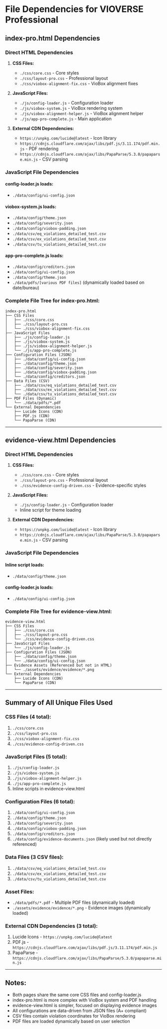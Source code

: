 # File Dependencies for VIOVERSE Professional

## index-pro.html Dependencies

### Direct HTML Dependencies
1. **CSS Files:**
   - `./css/core.css` - Core styles
   - `./css/layout-pro.css` - Professional layout
   - `./css/viobox-alignment-fix.css` - VioBox alignment fixes

2. **JavaScript Files:**
   - `./js/config-loader.js` - Configuration loader
   - `./js/viobox-system.js` - VioBox rendering system
   - `./js/viobox-alignment-helper.js` - VioBox alignment helper
   - `./js/app-pro-complete.js` - Main application

3. **External CDN Dependencies:**
   - `https://unpkg.com/lucide@latest` - Icon library
   - `https://cdnjs.cloudflare.com/ajax/libs/pdf.js/3.11.174/pdf.min.js` - PDF rendering
   - `https://cdnjs.cloudflare.com/ajax/libs/PapaParse/5.3.0/papaparse.min.js` - CSV parsing

### JavaScript File Dependencies

#### config-loader.js loads:
- `./data/config/ui-config.json`

#### viobox-system.js loads:
- `./data/config/theme.json`
- `./data/config/severity.json`
- `./data/config/viobox-padding.json`
- `./data/csv/eq_violations_detailed_test.csv`
- `./data/csv/ex_violations_detailed_test.csv`
- `./data/csv/tu_violations_detailed_test.csv`

#### app-pro-complete.js loads:
- `./data/config/creditors.json`
- `./data/config/ui-config.json`
- `./data/config/theme.json`
- `./data/pdfs/[various PDF files]` (dynamically loaded based on date/bureau)

### Complete File Tree for index-pro.html:
```
index-pro.html
├── CSS Files
│   ├── ./css/core.css
│   ├── ./css/layout-pro.css
│   └── ./css/viobox-alignment-fix.css
├── JavaScript Files
│   ├── ./js/config-loader.js
│   ├── ./js/viobox-system.js
│   ├── ./js/viobox-alignment-helper.js
│   └── ./js/app-pro-complete.js
├── Configuration Files (JSON)
│   ├── ./data/config/ui-config.json
│   ├── ./data/config/theme.json
│   ├── ./data/config/severity.json
│   ├── ./data/config/viobox-padding.json
│   └── ./data/config/creditors.json
├── Data Files (CSV)
│   ├── ./data/csv/eq_violations_detailed_test.csv
│   ├── ./data/csv/ex_violations_detailed_test.csv
│   └── ./data/csv/tu_violations_detailed_test.csv
├── PDF Files (Dynamic)
│   └── ./data/pdfs/*.pdf
└── External Dependencies
    ├── Lucide Icons (CDN)
    ├── PDF.js (CDN)
    └── PapaParse (CDN)
```

---

## evidence-view.html Dependencies

### Direct HTML Dependencies
1. **CSS Files:**
   - `./css/core.css` - Core styles
   - `./css/layout-pro.css` - Professional layout
   - `./css/evidence-config-driven.css` - Evidence-specific styles

2. **JavaScript Files:**
   - `./js/config-loader.js` - Configuration loader
   - Inline script for theme loading

3. **External CDN Dependencies:**
   - `https://unpkg.com/lucide@latest` - Icon library
   - `https://cdnjs.cloudflare.com/ajax/libs/PapaParse/5.3.0/papaparse.min.js` - CSV parsing

### JavaScript File Dependencies

#### Inline script loads:
- `./data/config/theme.json`

#### config-loader.js loads:
- `./data/config/ui-config.json`

### Complete File Tree for evidence-view.html:
```
evidence-view.html
├── CSS Files
│   ├── ./css/core.css
│   ├── ./css/layout-pro.css
│   └── ./css/evidence-config-driven.css
├── JavaScript Files
│   └── ./js/config-loader.js
├── Configuration Files (JSON)
│   ├── ./data/config/theme.json
│   └── ./data/config/ui-config.json
├── Evidence Assets (Referenced but not in HTML)
│   └── ./assets/evidence/evidence/*.png
└── External Dependencies
    ├── Lucide Icons (CDN)
    └── PapaParse (CDN)
```

---

## Summary of All Unique Files Used

### CSS Files (4 total):
1. `./css/core.css`
2. `./css/layout-pro.css`
3. `./css/viobox-alignment-fix.css`
4. `./css/evidence-config-driven.css`

### JavaScript Files (5 total):
1. `./js/config-loader.js`
2. `./js/viobox-system.js`
3. `./js/viobox-alignment-helper.js`
4. `./js/app-pro-complete.js`
5. Inline scripts in evidence-view.html

### Configuration Files (6 total):
1. `./data/config/ui-config.json`
2. `./data/config/theme.json`
3. `./data/config/severity.json`
4. `./data/config/viobox-padding.json`
5. `./data/config/creditors.json`
6. `./data/config/evidence-documents.json` (likely used but not directly referenced)

### Data Files (3 CSV files):
1. `./data/csv/eq_violations_detailed_test.csv`
2. `./data/csv/ex_violations_detailed_test.csv`
3. `./data/csv/tu_violations_detailed_test.csv`

### Asset Files:
- `./data/pdfs/*.pdf` - Multiple PDF files (dynamically loaded)
- `./assets/evidence/evidence/*.png` - Evidence images (dynamically loaded)

### External CDN Dependencies (3 total):
1. Lucide Icons - `https://unpkg.com/lucide@latest`
2. PDF.js - `https://cdnjs.cloudflare.com/ajax/libs/pdf.js/3.11.174/pdf.min.js`
3. PapaParse - `https://cdnjs.cloudflare.com/ajax/libs/PapaParse/5.3.0/papaparse.min.js`

---

## Notes:
- Both pages share the same core CSS files and config-loader.js
- index-pro.html is more complex with VioBox system and PDF handling
- evidence-view.html is simpler, focused on displaying evidence images
- All configurations are data-driven from JSON files (A+ compliant)
- CSV files contain violation coordinates for VioBox rendering
- PDF files are loaded dynamically based on user selection